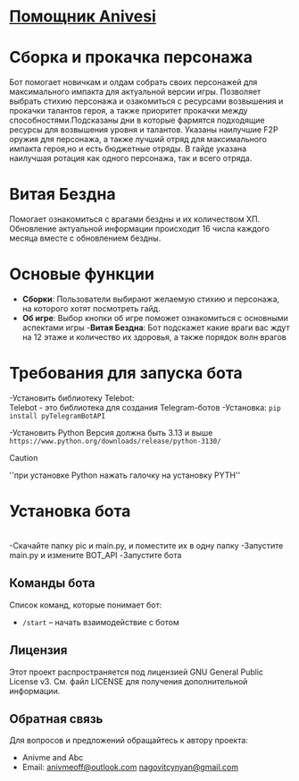 # [Помощник Anivesi](https://t.me/anivme_bot)

# Сборка и прокачка персонажа 
Бот помогает новичкам и олдам собрать своих персонажей для максимального импакта для актуальной версии игры.
Позволяет выбрать стихию персонажа и озакомиться с ресурсами возвышения и прокачки талантов героя, а также приоритет прокачки между способностями.Подсказаны дни в которые фармятся подходящие ресурсы для возвышения уровня и талантов.
Указаны наилучшие F2P оружия для персонажа, а также лучший отряд для максимального импакта героя,но и есть бюджетные отряды.
В гайде указана наилучшая ротация как одного персонажа, так и всего отряда.


# Витая Бездна 
Помогает ознакомиться с врагами бездны и их количеством ХП.
Обновление актуальной информации происходит 16 числа каждого месяца вместе с обновлением бездны.

# Основые функции
- **Сборки**: Пользователи выбирают желаемую стихию и персонажа, на которого хотят посмотреть гайд.
- **Об игре**: Выбор кнопки об игре поможет ознакомиться с основными аспектами игры
-**Витая Бездна**: Бот подскажет какие враги вас ждут на 12 этаже и количество их здоровья, а также порядок волн врагов

# Требования для запуска бота
-Установить библиотеку Telebot:
<br/>
Telebot - это библиотека для создания Telegram-ботов
-Установка: `pip install pyTelegramBotAPI`


-Установить Python
  Версия должна быть 3.13 и выше `https://www.python.org/downloads/release/python-3130/`
  >[!CAUTION]
  >''при установке Python нажать галочку на установку PYTH''

# Установка бота
<br/>
-Скачайте папку pic и main.py, и поместите их в одну папку
-Запустите main.py и измените BOT_API
-Запустите бота


## Команды бота

Список команд, которые понимает бот:

- `/start` – начать взаимодействие с ботом

## Лицензия

Этот проект распространяется под лицензией GNU General Public License v3. См. файл LICENSE для получения дополнительной информации.

## Обратная связь 

Для вопросов и предложений обращайтесь к автору проекта:
- Anivme and Abc
- Email: anivmeoff@outlook.com
         nagovitcynyan@gmail.com
